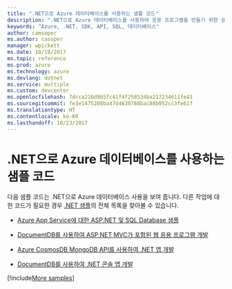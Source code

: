 ```yaml
---
title: ".NET으로 Azure 데이터베이스를 사용하는 샘플 코드"
description: ".NET으로 Azure 데이터베이스를 사용하여 응용 프로그램을 만들기 위한 샘플 코드 얻기"
keywords: "Azure, .NET, SDK, API, SQL, 데이터베이스"
author: camsoper
ms.author: casoper
manager: wpickett
ms.date: 10/19/2017
ms.topic: reference
ms.prod: azure
ms.technology: azure
ms.devlang: dotnet
ms.service: multiple
ms.custom: devcenter
ms.openlocfilehash: 7dcca216d9b5fc41f4f258534ba217234611fe41
ms.sourcegitcommit: fe3e1475208ba47d4630788bac88b952cc3fe61f
ms.translationtype: HT
ms.contentlocale: ko-KR
ms.lasthandoff: 10/23/2017
---
```

# <a name="sample-code-for-using-azure-databases-with-net"></a>.NET으로 Azure 데이터베이스를 사용하는 샘플 코드

다음 샘플 코드는 .NET으로 Azure 데이터베이스 사용을 보여 줍니다. 다른 작업에 대한 코드가 필요한 경우 [.NET 샘플](https://azure.microsoft.com/resources/samples/?term=dotnet)의 전체 목록을 찾아볼 수 있습니다.

- [Azure App Service에 대한 ASP.NET 및 SQL Database 샘플](https://azure.microsoft.com/resources/samples/dotnet-sqldb-tutorial/)

- [DocumentDB를 사용하여 ASP.NET MVC가 포함된 웹 응용 프로그램 개발](https://azure.microsoft.com/resources/samples/documentdb-dotnet-todo-app/)

- [Azure CosmosDB MongoDB API를 사용하여 .NET 앱 개발](https://azure.microsoft.com/resources/samples/azure-cosmos-db-mongodb-dotnet-getting-started/)

- [DocumentDB를 사용하여 .NET 콘솔 앱 개발](https://azure.microsoft.com/resources/samples/documentdb-dotnet-getting-started/)

[!include[More samples](includes/more-samples.md)]
